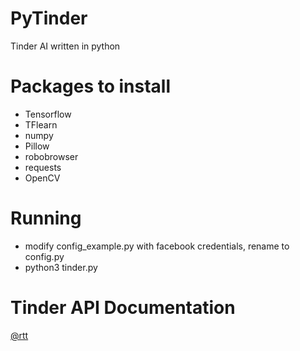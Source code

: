 # PyTinder

Tinder AI written in python

# Packages to install
- Tensorflow
- TFlearn
- numpy
- Pillow
- robobrowser
- requests
- OpenCV

# Running
- modify config_example.py with facebook credentials, rename to config.py
- python3 tinder.py

# Tinder API Documentation
<a href='https://gist.github.com/rtt/10403467#file-tinder-api-documentation-md'>@rtt</a>